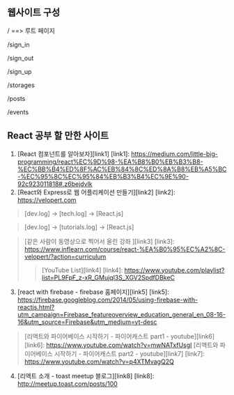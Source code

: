 웹사이트 구성
---------
/  ==> 루트 페이지

/sign_in

/sign_out

/sign_up

/storages

/posts

/events


React 공부 할 만한 사이트
---------
1. [React 컴포넌트를 알아보자][link1]
[link1]: https://medium.com/little-big-programming/react%EC%9D%98-%EA%B8%B0%EB%B3%B8-%EC%BB%B4%ED%8F%AC%EB%84%8C%ED%8A%B8%EB%A5%BC-%EC%95%8C%EC%95%84%EB%B3%B4%EC%9E%90-92c923011818#.z6bejdvlk
2. [React와 Express로 웹 어플리케이션 만들기][link2]
[link2]: https://velopert.com
  > [dev.log] -> [tech.log] -> [React.js]

  > [dev.log] -> [tutorials.log] -> [React.js]

  > [같은 사람이 동영상으로 찍어서 올린 강좌 ][link3]
[link3]: https://www.inflearn.com/course/react-%EA%B0%95%EC%A2%8C-velopert/?action=curriculum
  >  > [YouTube List][link4]
  [link4]: https://www.youtube.com/playlist?list=PL9FpF_z-xR_GMujql3S_XGV2SpdfDBkeC
  
3. [react with firebase - firebase 홈페이지][link5]
[link5]: https://firebase.googleblog.com/2014/05/using-firebase-with-reactjs.html?utm_campaign=Firebase_featureoverview_education_general_en_08-16-16&utm_source=Firebase&utm_medium=yt-desc
  > [리액트와 파이어베이스 시작하기 - 파이어캐스트 part1 - youtube][link6]
  [link6]: https://www.youtube.com/watch?v=mwNATxfUsgI
  > [리액트와 파이어베이스 시작하기 - 파이어캐스트 part2 - youtube][link7]
  [link7]: https://www.youtube.com/watch?v=p4XTMvagQ2Q

4. [리액트 소개 - toast meetup 블로그][link8]
[link8]: http://meetup.toast.com/posts/100
